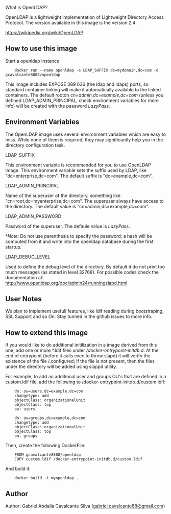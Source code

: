 What is OpenLDAP?

OpenLDAP is a lightweight implementation of Lightweight Directory Access Protocol. The version available in this image is the version 2.4.

https://wikipedia.org/wiki/OpenLDAP

How to use this image
---------------------

Start a openldap instance

```
    docker run --name openldap -e LDAP_SUFFIX dc=mydomain,dc=com -d gcavalcante8808/openldap
```

This image includes EXPOSE 389 636 (the ldap and ldaps) ports, so standard container linking
will make it automatically available to the linked containers. The default rootdn *cn=admin,dc=example,dc=com* (unless you defined LDAP_ADMIN_PRINCIPAL, check environment variables for more info) will be created with the password *LazyPass*.

Environment Variables
---------------------

The OpenLDAP image uses several environment variables which are easy to miss. While none of them is required,
they may significantly help you in the directory configuration task.

LDAP_SUFFIX

This environment variable is recommended for you to use OpenLDAP Image. This environment variable sets the suffix used by LDAP,
like "dc=enterprise,dc=com". The default suffix is "dc=example,dc=com".

LDAP_ADMIN_PRINCIPAL

Name of the superuser of the directory, something like "cn=root,dc=myenterprise,dc=com". The superuser always have access to the directory.
The default value is "cn=admin,dc=example,dc=com".

LDAP_ADMIN_PASSWORD

Password of the superuser. The defaule value is *LazyPass*. 

**Note*: Do not use parenthesis to specify the password; a hash will be computed from it and write into the openldap database during the first
startup.

LDAP_DEBUG_LEVEL

Used to define the debug level of the directory. By default it do not print too much messages (as stated in level 32768). For possible codes
check the documentation at: http://www.openldap.org/doc/admin24/runningslapd.html

User Notes
----------

We plan to implement usefull features, like ldif reading during bootstraping, SSL Support and so On. Stay tunned in the github issues to more info.

How to extend this image
------------------------

If you would like to do additional initilization in a image derived from this one, add one or more *.ldif files under */docker-entrypoint-initdb.d*. At the end of entrypoint (before it calls exec to throw slapd) it will verify the existence of the file /.configured; if the file is not present, then the files under the directory will be added using slappd utility.

For example, to add an additional user and groups OU's that are defined in a custom.ldif file, add the following to /docker-entrypoint-initdb.d/custom.ldif:

```
    dn: ou=users,dc=example,dc=com
    changetype: add
    objectClass: organizationalUnit
    objectClass: top
    ou: users

    dn: ou=groups,dc=example,dc=com
    changetype: add
    objectClass: organizationalUnit
    objectClass: top
    ou: groups
```

Then, create the following DockerFile:

```
    FROM gcavalcante8808/openldap
    COPY custom.ldif /docker-entrypoint-initdb.d/custom.ldif
```

And build it:

```
    docker build -t myopenldap .
```

 

Author
------

Author: Gabriel Abdalla Cavalcante Silva (gabriel.cavalcante88@gmail.com)
